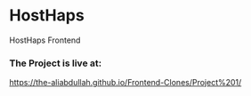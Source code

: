 # HostHaps
HostHaps Frontend






### The Project is live at:
<https://the-aliabdullah.github.io/Frontend-Clones/Project%201/>
